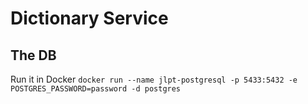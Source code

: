 # Dictionary Service

## The DB
Run it in Docker
```docker run --name jlpt-postgresql -p 5433:5432 -e POSTGRES_PASSWORD=password -d postgres```